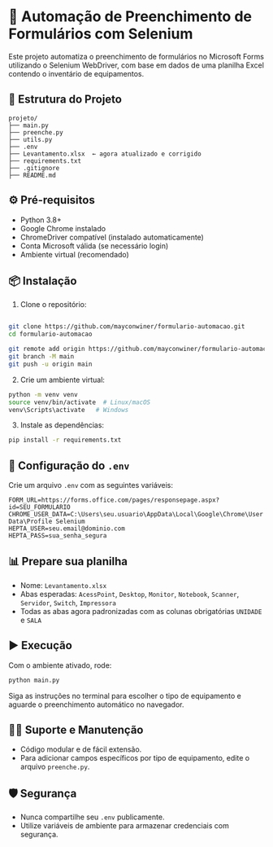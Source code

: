 # 🧾 Automação de Preenchimento de Formulários com Selenium

Este projeto automatiza o preenchimento de formulários no Microsoft Forms utilizando o Selenium WebDriver, com base em dados de uma planilha Excel contendo o inventário de equipamentos.

## 📁 Estrutura do Projeto

```
projeto/
├── main.py
├── preenche.py
├── utils.py
├── .env
├── Levantamento.xlsx  ← agora atualizado e corrigido
├── requirements.txt
├── .gitignore
├── README.md
```

## ⚙️ Pré-requisitos

- Python 3.8+
- Google Chrome instalado
- ChromeDriver compatível (instalado automaticamente)
- Conta Microsoft válida (se necessário login)
- Ambiente virtual (recomendado)

## 📦 Instalação

1. Clone o repositório:

```bash

git clone https://github.com/mayconwiner/formulario-automacao.git
cd formulario-automacao

git remote add origin https://github.com/mayconwiner/formulario-automacao.git
git branch -M main
git push -u origin main
```

2. Crie um ambiente virtual:

```bash
python -m venv venv
source venv/bin/activate  # Linux/macOS
venv\Scripts\activate   # Windows
```

3. Instale as dependências:

```bash
pip install -r requirements.txt
```

## 🔐 Configuração do `.env`

Crie um arquivo `.env` com as seguintes variáveis:

```env
FORM_URL=https://forms.office.com/pages/responsepage.aspx?id=SEU_FORMULARIO
CHROME_USER_DATA=C:\Users\seu.usuario\AppData\Local\Google\Chrome\User Data\Profile Selenium
HEPTA_USER=seu.email@dominio.com
HEPTA_PASS=sua_senha_segura
```

## 📊 Prepare sua planilha

- Nome: `Levantamento.xlsx`
- Abas esperadas: `AcessPoint`, `Desktop`, `Monitor`, `Notebook`, `Scanner`, `Servidor`, `Switch`, `Impressora`
- Todas as abas agora padronizadas com as colunas obrigatórias `UNIDADE` e `SALA`

## ▶️ Execução

Com o ambiente ativado, rode:

```bash
python main.py
```

Siga as instruções no terminal para escolher o tipo de equipamento e aguarde o preenchimento automático no navegador.

## 👨‍🔧 Suporte e Manutenção

- Código modular e de fácil extensão.
- Para adicionar campos específicos por tipo de equipamento, edite o arquivo `preenche.py`.

## 🛡️ Segurança

- Nunca compartilhe seu `.env` publicamente.
- Utilize variáveis de ambiente para armazenar credenciais com segurança.
